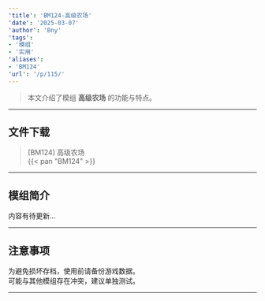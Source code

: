 ```yaml
---
'title': 'BM124-高级农场'
'date': '2025-03-07'
'author': 'Bny'
'tags':
- '模组'
- '实用'
'aliases':
- 'BM124'
'url': '/p/115/'
---
```


> 本文介绍了模组 **高级农场** 的功能与特点。

---

## 文件下载

> [BM124] 高级农场  
{{< pan "BM124" >}}  

---

## 模组简介

>  
内容有待更新...  

---

## 注意事项

>  
为避免损坏存档，使用前请备份游戏数据。  
可能与其他模组存在冲突，建议单独测试。  

---

